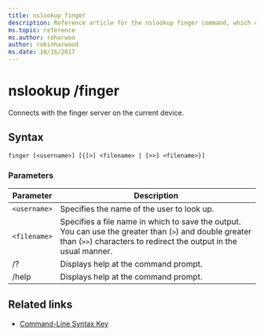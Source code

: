 ```yaml
---
title: nslookup finger
description: Reference article for the nslookup finger command, which connects with the finger server on the current device.
ms.topic: reference
ms.author: roharwoo
author: robinharwood
ms.date: 10/16/2017
---
```


# nslookup /finger

Connects with the finger server on the current device.

## Syntax

```
finger [<username>] [{[>] <filename> | [>>] <filename>}]
```

### Parameters

| Parameter | Description |
| --------- | ----------- |
| `<username>` | Specifies the name of the user to look up. |
| `<filename>` | Specifies a file name in which to save the output. You can use the greater than (`>`) and double greater than (`>>`) characters to redirect the output in the usual manner. |
| /? | Displays help at the command prompt. |
| /help | Displays help at the command prompt. |

## Related links

- [Command-Line Syntax Key](command-line-syntax-key.md)
